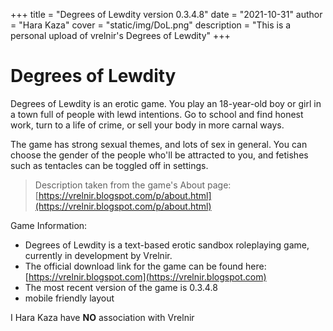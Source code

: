 +++
title = "Degrees of Lewdity version 0.3.4.8"
date = "2021-10-31"
author = "Hara Kaza"
cover = "static/img/DoL.png"
description = "This is a personal upload of vrelnir's Degrees of Lewdity"
+++

# Degrees of Lewdity

Degrees of Lewdity is an erotic game. You play an 18-year-old boy or girl in a town full of people with lewd intentions. Go to school and
find honest work, turn to a life of crime, or sell your body in more carnal ways.

The game has strong sexual themes, and lots of sex in general. You can choose the gender of the people who'll be attracted to you, and
fetishes such as tentacles can be toggled off in settings.
> Description taken from the game's About page: [https://vrelnir.blogspot.com/p/about.html](https://vrelnir.blogspot.com/p/about.html)

Game Information:

- Degrees of Lewdity is a text-based erotic sandbox roleplaying game, currently in development by Vrelnir.
- The official download link for the game can be found here: [https://vrelnir.blogspot.com](https://vrelnir.blogspot.com)
- The most recent version of the game is 0.3.4.8
- mobile friendly layout

I Hara Kaza have **NO** association with Vrelnir